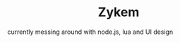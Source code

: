 
<h1 align="center">Zykem</h1>

<p align="center">

</p>
currently messing around with node.js, lua and UI design




<br />

